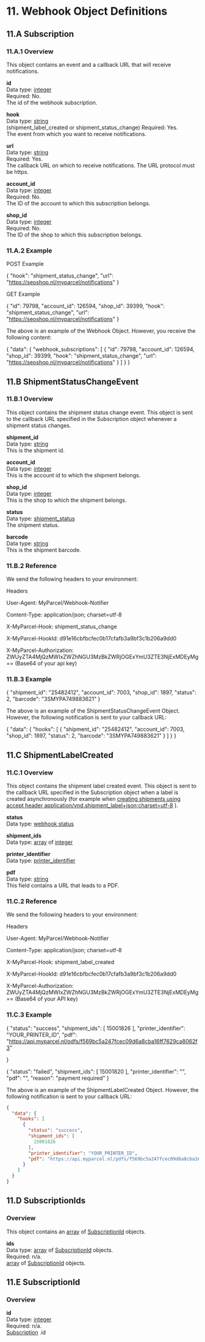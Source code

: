 # 11. Webhook Object Definitions

## 11.A Subscription

### 11.A.1 Overview

This object contains an event and a callback URL that will receive notifications.

**id**  
Data type: [integer](#integer)  
Required: No.  
The id of the webhook subscription.

**hook**  
Data type: [string](#string)  
(shipment_label_created or shipment_status_change) Required: Yes.  
The event from which you want to receive notifications.

**url**  
Data type: [string](#string)  
Required: Yes.  
The callback URL on which to receive notifications. The URL protocol must be https.

**account_id**  
Data type: [integer](#integer)  
Required: No.  
The ID of the account to which this subscription belongs.

**shop_id**  
Data type: [integer](#integer)  
Required: No.  
The ID of the shop to which this subscription belongs.

### 11.A.2 Example

POST Example

{
  "hook": "shipment_status_change",
  "url": "https://seoshop.nl/myparcel/notifications"
}

GET Example

{
  "id": 79798,
  "account_id": 126594,
  "shop_id": 39399,
  "hook": "shipment_status_change",
  "url": "https://seoshop.nl/myparcel/notifications"
}

The above is an example of the Webhook Object. However, you receive the following content:

{
  "data": {
    "webhook_subscriptions": [
      {
        "id": 79798,
        "account_id": 126594,
        "shop_id": 39399,
        "hook": "shipment_status_change",
        "url": "https://seoshop.nl/myparcel/notifications"
      }
    ]
  }
}

## 11.B ShipmentStatusChangeEvent

### 11.B.1 Overview

This object contains the shipment status change event. This object is sent to the callback URL specified in the Subscription object whenever a shipment status changes.

**shipment_id**  
Data type: [string](#string)  
This is the shipment id.

**account_id**  
Data type: [integer](#integer)  
This is the account id to which the shipment belongs.

**shop_id**  
Data type: [integer](#integer)  
This is the shop to which the shipment belongs.

**status**  
Data type: [shipment_status](#shipment_status)  
The shipment status.

**barcode**  
Data type: [string](#string)  
This is the shipment barcode.

### 11.B.2 Reference

We send the following headers to your environment:

Headers

User-Agent: MyParcel/Webhook-Notifier

Content-Type: application/json; charset=utf-8

X-MyParcel-Hook: shipment_status_change

X-MyParcel-HookId: d91e16cbfbcfec0b17cfafb3a9bf3c1b206a9dd0

X-MyParcel-Authorization: ZWUyZTA4MjQzMWIxZWZhNGU3MzBkZWRjOGExYmU3ZTE3NjExMDEyMg== (Base64 of your api key)

### 11.B.3 Example

{
  "shipment_id": "25482412",
  "account_id": 7003,
  "shop_id": 1897,
  "status": 2,
  "barcode": "3SMYPA749883621"
}

The above is an example of the ShipmentStatusChangeEvent Object. However, the following notification is sent to your callback URL:

{
  "data": {
    "hooks": [
      {
        "shipment_id": "25482412",
        "account_id": 7003,
        "shop_id": 1897,
        "status": 2,
        "barcode": "3SMYPA749883621"
      }
    ]
  }
}

## 11.C ShipmentLabelCreated

### 11.C.1 Overview

This object contains the shipment label created event. This object is sent to the callback URL specified in the Subscription object when a label is created asynchronously (for example when [creating shipments using accept header application/vnd.shipment_label+json;charset=utf-8](#6_B_2) ).

**status**  
Data type: [webhook status](#webhook_status)  

**shipment_ids**  
Data type: [array](#array) of [integer](#integer)  

**printer_identifier**  
Data type: [printer_identifier](#printer_identifier)  

**pdf**  
Data type: [string](#string)  
This field contains a URL that leads to a PDF.

### 11.C.2 Reference

We send the following headers to your environment:

Headers

User-Agent: MyParcel/Webhook-Notifier

Content-Type: application/json; charset=utf-8

X-MyParcel-Hook: shipment_label_created

X-MyParcel-HookId: d91e16cbfbcfec0b17cfafb3a9bf3c1b206a9dd0

X-MyParcel-Authorization: ZWUyZTA4MjQzMWIxZWZhNGU3MzBkZWRjOGExYmU3ZTE3NjExMDEyMg== (Base64 of your API key)

### 11.C.3 Example

{
  "status": "success",
  "shipment_ids": [
    15001826
  ],
  "printer_identifier": "YOUR_PRINTER_ID",
  "pdf": "https://api.myparcel.nl/pdfs/f569bc5a247fcec09d6a8cba16ff7629ca8062f3"

}

{
  "status": "failed",
  "shipment_ids": [
    15001820
  ],
  "printer_identifier": "",
  "pdf": "",
  "reason": "payment required"
}

The above is an example of the ShipmentLabelCreated Object. However, the following notification is sent to your callback URL:

```json
{
  "data": {
    "hooks": [
      {
        "status": "success",
        "shipment_ids": [
          15001826
        ],
        "printer_identifier": "YOUR_PRINTER_ID",
        "pdf": "https://api.myparcel.nl/pdfs/f569bc5a247fcec09d6a8cba16ff7629ca8062f3"
      }
    ]
  }
}
```
## 11.D SubscriptionIds

### Overview

This object contains an [array](#array) of [SubscriptionId](#11_D) objects.  
  
**ids**  
Data type: [array](#array) of [SubscriptionId](#11_D) objects.  
Required: n/a.  
[array](#array) of [SubscriptionId](#11_D) objects.

## 11.E SubscriptionId

### Overview

**id**  
Data type: [integer](#integer)  
Required: n/a.  
[Subscription](#11_A) .id
